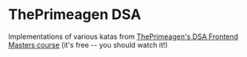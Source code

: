 # ThePrimeagen DSA

Implementations of various katas from [ThePrimeagen's DSA Frontend Masters course](https://frontendmasters.com/courses/algorithms/) (it's free -- you should watch it!)
